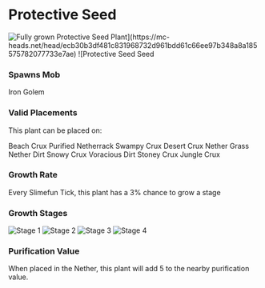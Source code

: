 # Protective Seed

![Fully grown $Protective Seed Plant](https://mc-heads.net/head/ecb30b3df481c831968732d961bdd61c66ee97b348a8a185575782077733e7ae) ![$Protective Seed Seed](https://mc-heads.net/head/981f7002b063a4b70360efa779eb58b0b3c9c8d59d57bc33f772eaf748e60a79)

### Spawns Mob

Iron Golem

### Valid Placements

This plant can be placed on:

Beach Crux
Purified Netherrack
Swampy Crux
Desert Crux
Nether Grass
Nether Dirt
Snowy Crux
Voracious Dirt
Stoney Crux
Jungle Crux


### Growth Rate

Every Slimefun Tick, this plant has a 3% chance to grow a stage

### Growth Stages

![Stage 1](https://mc-heads.net/head/9b3cd14cfe6f95f3a2ce1990aa24506c469e64a0234fec2c2035c9e9c7d90f8f) ![Stage 2](https://mc-heads.net/head/91ef5b87dfbc52aeac4116a6fcf21326bd34630b1c83010252686ce3f02958f5) ![Stage 3](https://mc-heads.net/head/aaf7932cc17f5df87b4b52dcd31d28b64e76fa367cef49ee95f5639299fed0a0) ![Stage 4](https://mc-heads.net/head/efadb4a8a6d01812f4dd8cf051a25524e6fb58d2df325c002378b6644fc08de8)

### Purification Value

When placed in the Nether, this plant will add 5 to the nearby purification value.